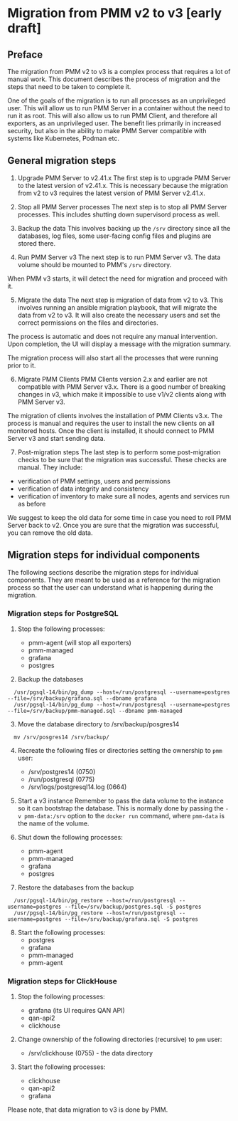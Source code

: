 # Migration from PMM v2 to v3 [early draft]

## Preface
The migration from PMM v2 to v3 is a complex process that requires a lot of manual work. This document describes the process of migration and the steps that need to be taken to complete it.

One of the goals of the migration is to run all processes as an unprivileged user. This will allow us to run PMM Server in a container without the need to run it as root. This will also allow us to run PMM Client, and therefore all exporters, as an unprivileged user. The benefit lies primarily in increased security, but also in the ability to make PMM Server compatible with systems like Kubernetes, Podman etc.

## General migration steps

1. Upgrade PMM Server to v2.41.x
The first step is to upgrade PMM Server to the latest version of v2.41.x. This is necessary because the migration from v2 to v3 requires the latest version of PMM Server v2.41.x.

2. Stop all PMM Server processes
The next step is to stop all PMM Server processes. This includes shutting down supervisord process as well.

3. Backup the data
This involves backing up the `/srv` directory since all the databases, log files, some user-facing config files and plugins are stored there.

4. Run PMM Server v3
The next step is to run PMM Server v3. The data volume should be mounted to PMM's `/srv` directory.

When PMM v3 starts, it will detect the need for migration and proceed with it. 

5. Migrate the data
The next step is migration of data from v2 to v3. This involves running an ansible migration playbook, that will migrate the data from v2 to v3. It will also create the necessary users and set the correct permissions on the files and directories. 

The process is automatic and does not require any manual intervention. Upon completion, the UI will display a message with the migration summary.

The migration process will also start all the processes that were running prior to it.

6. Migrate PMM Clients
PMM Clients version 2.x and earlier are not compatible with PMM Server v3.x. There is a good number of breaking changes in v3, which make it impossible to use v1/v2 clients along with PMM Server v3. 

The migration of clients involves the installation of PMM Clients v3.x. The process is manual and requires the user to install the new clients on all monitored hosts. Once the client is installed, it should connect to PMM Server v3 and start sending data.

7. Post-migration steps
The last step is to perform some post-migration checks to be sure that the migration was successful. These checks are manual. They include:
  - verification of PMM settings, users and permissions
  - verification of data integrity and consistency
  - verification of inventory to make sure all nodes, agents and services run as before

We suggest to keep the old data for some time in case you need to roll PMM Server back to v2. Once you are sure that the migration was successful, you can remove the old data.


## Migration steps for individual components
The following sections describe the migration steps for individual components. They are meant to be used as a reference for the migration process so that the user can understand what is happening during the migration. 

### Migration steps for PostgreSQL

1. Stop the following processes:
    - pmm-agent (will stop all exporters)
    - pmm-managed
    - grafana
    - postgres

2. Backup the databases
```
  /usr/pgsql-14/bin/pg_dump --host=/run/postgresql --username=postgres --file=/srv/backup/grafana.sql --dbname grafana
  /usr/pgsql-14/bin/pg_dump --host=/run/postgresql --username=postgres --file=/srv/backup/pmm-managed.sql --dbname pmm-managed
```

3. Move the database directory to /srv/backup/posgres14
```
  mv /srv/posgres14 /srv/backup/
```

4. Recreate the following files or directories setting the ownership to `pmm` user:
    - /srv/postgres14 (0750)
    - /run/postgresql (0775)
    - /srv/logs/postgresql14.log (0664)

5. Start a v3 instance
Remember to pass the data volume to the instance so it can bootstrap the database. This is normally done by passing the `-v pmm-data:/srv` option to the `docker run` command, where `pmm-data` is the name of the volume.

6. Shut down the following processes:
    - pmm-agent
    - pmm-managed
    - grafana
    - postgres

7. Restore the databases from the backup
```
  /usr/pgsql-14/bin/pg_restore --host=/run/postgresql --username=postgres --file=/srv/backup/postgres.sql -S postgres
  /usr/pgsql-14/bin/pg_restore --host=/run/postgresql --username=postgres --file=/srv/backup/grafana.sql -S postgres
```

8. Start the following processes:
    - postgres
    - grafana
    - pmm-managed
    - pmm-agent

### Migration steps for ClickHouse

1. Stop the following processes:
    - grafana (its UI requires QAN API)
    - qan-api2
    - clickhouse

2. Change ownership of the following directories (recursive) to `pmm` user:
    - /srv/clickhouse (0755) - the data directory

3. Start the following processes:
    - clickhouse
    - qan-api2
    - grafana

Please note, that data migration to v3 is done by PMM.
